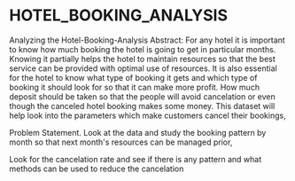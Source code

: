 # HOTEL_BOOKING_ANALYSIS

Analyzing the Hotel-Booking-Analysis Abstract: For any hotel it is important to know how much booking the hotel is going to get in particular months. Knowing it partially helps the hotel to maintain resources so that the best service can be provided with optimal use of resources. It is also essential for the hotel to know what type of booking it gets and which type of booking it should look for so that it can make more profit. How much deposit should be taken so that the people will avoid cancelation or even though the canceled hotel booking makes some money. This dataset will help look into the parameters which make customers cancel their bookings,

Problem Statement. Look at the data and study the booking pattern by month so that next month's resources can be managed prior,

Look for the cancelation rate and see if there is any pattern and what methods can be used to reduce the cancelation
